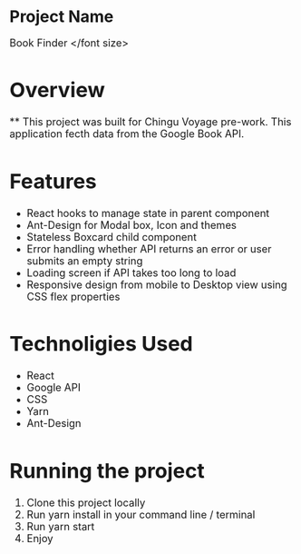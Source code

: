 # Project Name

<font size="4"> Book Finder </font size>

# Overview

** This project was built for Chingu Voyage pre-work. This application fecth data from the Google Book API.

# Features

* React hooks to manage state in parent component
* Ant-Design for Modal box, Icon and themes
* Stateless Boxcard child component
* Error handling whether API returns an error or user submits an empty string
* Loading screen if API takes too long to load
* Responsive design from mobile to Desktop view using CSS flex properties


# Technoligies Used
-  React
- Google API
- CSS
- Yarn
- Ant-Design



# Running the project

1. Clone this project locally
2. Run yarn install in your command line / terminal
3. Run yarn start
4. Enjoy


